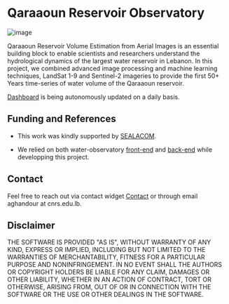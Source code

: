 # Qaraaoun Reservoir Observatory  

![image](https://github.com/geoaigroup/qaraaoun-reservoir-observatory/assets/14883982/ac5d3ad7-882b-48bd-a959-d79ab19c0709)

Qaraaoun Reservoir Volume Estimation from Aerial Images is an essential building block to enable scientists and researchers understand the hydrological dynamics of the largest water reservoir in Lebanon. In this project, we combined advanced image processing and machine learning techniques, LandSat 1-9 and Sentinel-2 imageries to provide the first 50+ Years time-series of water volume of the Qaraaoun reservoir.  

[Dashboard](http://geoai.cnrs.edu.lb/qaraaoun) is being autonomously updated on a daily basis. 

## Funding and References
- This work was kindly supported by [SEALACOM](http://www.cnrs.edu.lb/english/call-of-interest/calls-for-proposals-by-cnrs/sealacom-call-for-researchers).  

- We relied on both water-observatory [front-end](https://github.com/sentinel-hub/water-observatory-frontend) and [back-end](https://github.com/sentinel-hub/water-observatory-backend) while developping this project.  

## Contact
Feel free to reach out via contact widget [Contact](https://geogroup.ai/#contact) or through email aghandour at cnrs.edu.lb.

## Disclaimer
THE SOFTWARE IS PROVIDED "AS IS", WITHOUT WARRANTY OF ANY KIND, EXPRESS OR IMPLIED, INCLUDING BUT NOT LIMITED TO THE WARRANTIES OF MERCHANTABILITY, FITNESS FOR A PARTICULAR PURPOSE AND NONINFRINGEMENT. IN NO EVENT SHALL THE AUTHORS OR COPYRIGHT HOLDERS BE LIABLE FOR ANY CLAIM, DAMAGES OR OTHER LIABILITY, WHETHER IN AN ACTION OF CONTRACT, TORT OR OTHERWISE, ARISING FROM, OUT OF OR IN CONNECTION WITH THE SOFTWARE OR THE USE OR OTHER DEALINGS IN THE SOFTWARE.
